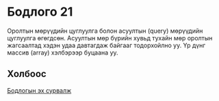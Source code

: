 # Бодлого 21
Оролтын мөрүүдийн цуглуулга болон асуултын (query) мөрүүдийн цуглуулга өгөгдсөн. Асуултын мөр бүрийн хувьд тухайн мөр оролтын жагсаалтад хэдэн удаа давтагдаж байгааг тодорхойлно уу. Үр дүнг массив (array) хэлбэрээр буцаана уу.

## Холбоос
[Бодлогын эх сурвалж](https://www.hackerrank.com/challenges/sparse-arrays/problem?isFullScreen=true)